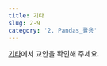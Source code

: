```yaml
---
title: 기타
slug: 2-9
category: '2. Pandas_활용'
---
```


[기타](https://github.com/Team-COSADAMA/Data-Science-Intro/blob/main/week1/1-11.ipynb)에서 교안을 확인해 주세요.
